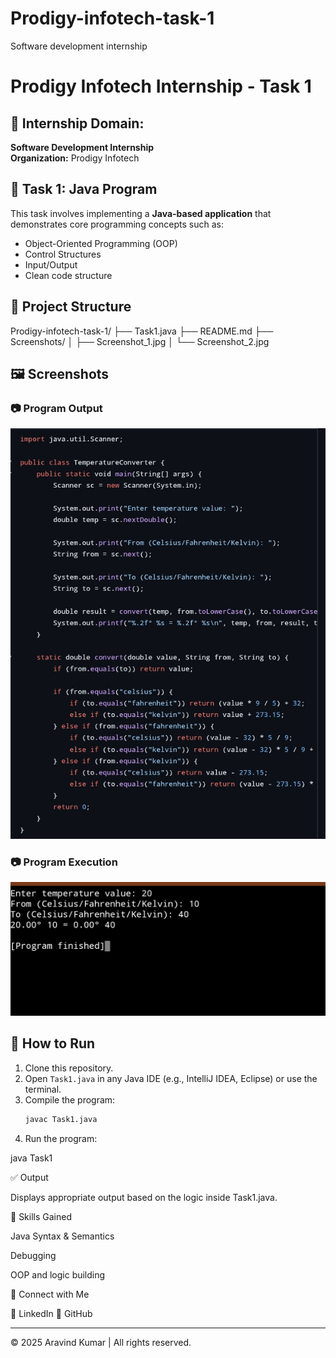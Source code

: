 # Prodigy-infotech-task-1
Software development internship 


# Prodigy Infotech Internship - Task 1

## 💼 Internship Domain:
**Software Development Internship**  
**Organization:** Prodigy Infotech

## 📌 Task 1: Java Program

This task involves implementing a **Java-based application** that demonstrates core programming concepts such as:
- Object-Oriented Programming (OOP)
- Control Structures
- Input/Output
- Clean code structure

## 📂 Project Structure

Prodigy-infotech-task-1/ ├── Task1.java ├── README.md ├── Screenshots/ │   ├── Screenshot_1.jpg │   └── Screenshot_2.jpg

## 🖼️ Screenshots

### 📷 Program Output
![Screenshot_1](./Screenshot_2025-07-29-15-22-29-28_40deb401b9ffe8e1df2f1cc5ba480b12.jpg)

### 📷 Program Execution
![Screenshot_2](./Screenshot_2025-07-29-15-24-46-21_d4003123f13cd1833dbcae05882554f0.jpg)

## 🚀 How to Run

1. Clone this repository.
2. Open `Task1.java` in any Java IDE (e.g., IntelliJ IDEA, Eclipse) or use the terminal.
3. Compile the program:
   ```bash
   javac Task1.java

4. Run the program:

java Task1



✅ Output

Displays appropriate output based on the logic inside Task1.java.

🧠 Skills Gained

Java Syntax & Semantics

Debugging

OOP and logic building


🔗 Connect with Me

🔹 LinkedIn
🔹 GitHub


---

© 2025 Aravind Kumar | All rights reserved.
